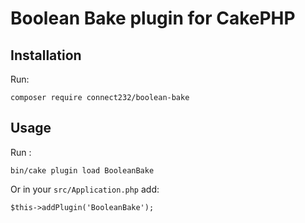# Boolean Bake plugin for CakePHP

## Installation
Run:
```
composer require connect232/boolean-bake
```
## Usage
Run :
```
bin/cake plugin load BooleanBake
```
Or in your `src/Application.php` add:
```
$this->addPlugin('BooleanBake');
```
